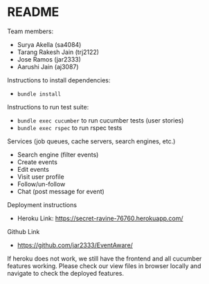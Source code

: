 # README
Team members:
* Surya Akella (sa4084)
* Tarang Rakesh Jain (trj2122)
* Jose Ramos (jar2333)
* Aarushi Jain (aj3087)

Instructions to install dependencies:

* ```bundle install```


Instructions to run test suite:
* ```bundle exec cucumber``` to run cucumber tests (user stories)
* ```bundle exec rspec``` to run rspec tests

Services (job queues, cache servers, search engines, etc.)

* Search engine (filter events)
* Create events
* Edit events
* Visit user profile
* Follow/un-follow
* Chat (post message for event)

Deployment instructions
* Heroku Link: https://secret-ravine-76760.herokuapp.com/

Github Link
* https://github.com/jar2333/EventAware/

If heroku does not work, we still have the frontend and all cucumber features working. Please check our view files in browser locally and navigate to check the deployed features.
